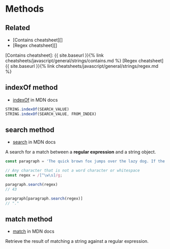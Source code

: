 # Methods

## Related

- [Contains cheatsheet][]
- [Regex cheatsheet][]

[Contains cheatsheet]: {{ site.baseurl }}{% link cheatsheets/javascript/general/strings/contains.md %}
[Regex cheatsheet] {{ site.baseurl }}{% link cheatsheets/javascript/general/strings/regex.md %}


## indexOf method

- [indexOf](https://developer.mozilla.org/en-US/docs/Web/JavaScript/Reference/Global_Objects/String/indexOf) in MDN docs

```javascript
STRING.indexOf(SEARCH_VALUE)
STRING.indexOf(SEARCH_VALUE, FROM_INDEX)
```

## search method

- [search](https://developer.mozilla.org/en-US/docs/Web/JavaScript/Reference/Global_Objects/String/search) in MDN docs

A search for a match between a **regular expression** and a string object. 

```javascript
const paragraph = 'The quick brown fox jumps over the lazy dog. If the dog barked, was it really lazy?';

// Any character that is not a word character or whitespace
const regex = /[^\w\s]/g;

paragraph.search(regex)
// 43

paragraph[paragraph.search(regex)]
// "."
```

## match method

- [match](https://developer.mozilla.org/en-US/docs/Web/JavaScript/Reference/Global_Objects/String/match) in MDN docs

Retrieve the result of matching a string against a regular expression. 
